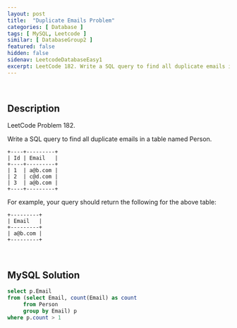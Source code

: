 ```yaml
---
layout: post
title:  "Duplicate Emails Problem"
categories: [ Database ]
tags: [ MySQL, Leetcode ]
similar: [ DatabaseGroup2 ]
featured: false
hidden: false
sidenav: LeetcodeDatabaseEasy1
excerpt: LeetCode 182. Write a SQL query to find all duplicate emails in a table named Person.
---
```


<br />

## Description

LeetCode Problem 182. 

Write a SQL query to find all duplicate emails in a table named Person.

```
+----+---------+
| Id | Email   |
+----+---------+
| 1  | a@b.com |
| 2  | c@d.com |
| 3  | a@b.com |
+----+---------+
```

For example, your query should return the following for the above table:

```
+---------+
| Email   |
+---------+
| a@b.com |
+---------+
```

<br />

## MySQL Solution


```sql
select p.Email
from (select Email, count(Email) as count
     from Person
     group by Email) p
where p.count > 1
```
